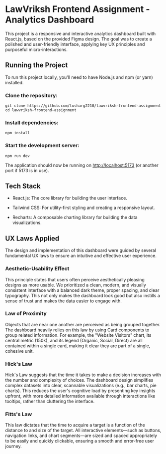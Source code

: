 # LawVriksh Frontend Assignment - Analytics Dashboard
This project is a responsive and interactive analytics dashboard built with React.js, based on the provided Figma design. The goal was to create a polished and user-friendly interface, applying key UX principles and purposeful micro-interactions.

## Running the Project
To run this project locally, you'll need to have Node.js and npm (or yarn) installed.

### Clone the repository:
```
git clone https://github.com/tusharg2210/lawvriksh-frontend-assignment
cd lawvriksh-frontend-assignment
```
### Install dependencies:
```
npm install
```
### Start the development server:
```
npm run dev
```
The application should now be running on [http://localhost:5173](http://localhost:5173) (or another port if 5173 is in use).

## Tech Stack
- React.js: The core library for building the user interface.

- Tailwind CSS: For utility-first styling and creating a responsive layout.

- Recharts: A composable charting library for building the data visualizations.

## UX Laws Applied
The design and implementation of this dashboard were guided by several fundamental UX laws to ensure an intuitive and effective user experience.

### Aesthetic-Usability Effect
This principle states that users often perceive aesthetically pleasing designs as more usable. We prioritized a clean, modern, and visually consistent interface with a balanced dark theme, proper spacing, and clear typography. This not only makes the dashboard look good but also instills a sense of trust and makes the data easier to engage with.

### Law of Proximity
Objects that are near one another are perceived as being grouped together. The dashboard heavily relies on this law by using Card components to group related information. For example, the "Website Visitors" chart, its central metric (150k), and its legend (Organic, Social, Direct) are all contained within a single card, making it clear they are part of a single, cohesive unit.

### Hick's Law
Hick's Law suggests that the time it takes to make a decision increases with the number and complexity of choices. The dashboard design simplifies complex datasets into clear, scannable visualizations (e.g., bar charts, pie charts). This reduces the user's cognitive load by presenting key insights upfront, with more detailed information available through interactions like tooltips, rather than cluttering the interface.

### Fitts's Law
This law dictates that the time to acquire a target is a function of the distance to and size of the target. All interactive elements—such as buttons, navigation links, and chart segments—are sized and spaced appropriately to be easily and quickly clickable, ensuring a smooth and error-free user journey.
